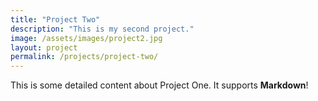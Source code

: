 ```yaml
---
title: "Project Two"
description: "This is my second project."
image: /assets/images/project2.jpg
layout: project
permalink: /projects/project-two/
---
```


This is some detailed content about Project One. It supports **Markdown**!
